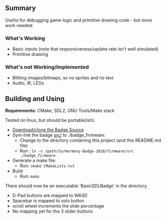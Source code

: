 
## Summary
Useful for debugging game logic and primitive drawing code - but more work needed:

### What's Working
- Basic inputs (note that responsiveness/update rate isn't well simulated)
- Primitive drawing

### What's not Working/Implemented
- Blitting images/bitmaps, so no sprites and no text
- Audio, IR, LEDs

## Building and Using
**Requirements:** CMake, SDL2, GNU Tools/Make stack

Tested on linux, but should be portable(ish).

- [Download/clone the Badge Source](https://github.com/HackRVA/Harmony-Badge-2018)
- Sym-link the badge [src/](https://github.com/HackRVA/Harmony-Badge-2018/tree/master/firmware/src) to ./badge_firmware:
    - Change to the directory containing this project (and this README.md file)
    - Run : ```ln -s /path/to/Harmony-Badge-2018/firmware/src ./badge_firmware```
- Generate a make file:
    - Run: ```cmake CMakeLists.txt```
- Build
    - Run: ```make```

There should now be an executable 'BasicSDLBadge' in the directory. 

- D-Pad buttons are mapped to WASD
- Spacebar is mapped to solo botton
- scroll wheel increments the slide percentage
- No mapping yet for the 3 slider buttons
